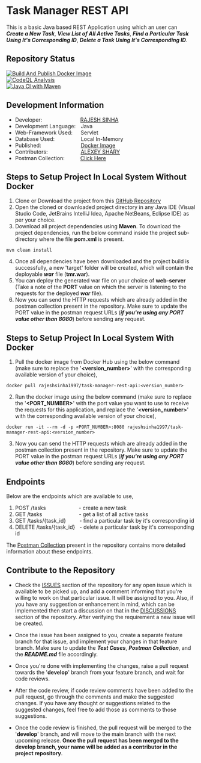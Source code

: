 # Task Manager REST API
This is a basic Java based REST Application using which an user can ___Create a New Task___, ___View List of All Active Tasks___, ___Find a Particular Task Using It's Corresponding ID___, ___Delete a Task Using It's Corresponding ID___.

## Repository Status
[![Build And Publish Docker Image](https://github.com/rajeshsinha1997/task-manager-rest-java/actions/workflows/build_and_publish_docker_image.yml/badge.svg?branch=main)](https://github.com/rajeshsinha1997/task-manager-rest-java/actions/workflows/build_and_publish_docker_image.yml)\
[![CodeQL Analysis](https://github.com/rajeshsinha1997/task-manager-rest-java/actions/workflows/code_ql_analysis.yml/badge.svg?branch=main)](https://github.com/rajeshsinha1997/task-manager-rest-java/actions/workflows/code_ql_analysis.yml)\
[![Java CI with Maven](https://github.com/rajeshsinha1997/task-manager-rest-java/actions/workflows/maven-test.yml/badge.svg?branch=main)](https://github.com/rajeshsinha1997/task-manager-rest-java/actions/workflows/maven-test.yml)

## Development Information
- Developer:&emsp;&emsp;&emsp;&emsp;&emsp;&emsp;&emsp;&nbsp;[RAJESH SINHA](https://github.com/rajeshsinha1997)
- Development Language:&emsp;Java
- Web-Framework Used:&emsp;&nbsp;&nbsp;Servlet
- Database Used:&emsp;&emsp;&emsp;&emsp;&emsp;Local In-Memory
- Published:&emsp;&emsp;&emsp;&emsp;&emsp;&emsp;&emsp;&nbsp;&nbsp;[Docker Image](https://hub.docker.com/r/rajeshsinha1997/task-manager-rest-api)
- Contributors:&emsp;&emsp;&emsp;&emsp;&emsp;&emsp;&nbsp;[ALEXEY SHARY](https://github.com/AlexeyShary)
- Postman Collection:&emsp;&emsp;&emsp;[Click Here](https://github.com/rajeshsinha1997/task-manager-rest-java/blob/main/tmr/postman_collection/task-manager-rest-api.postman_collection.json)

## Steps to Setup Project In Local System Without Docker
1. Clone or Download the project from this [GitHub Repository](https://github.com/rajeshsinha1997/task-manager-rest-java/tree/main)
2. Open the cloned or downloaded project directory in any Java IDE (Visual Studio Code, JetBrains IntelliJ Idea, Apache NetBeans, Eclipse IDE) as per your choice.
3. Download all project dependencies using **Maven**. To download the project dependencies, run the below command inside the project sub-directory where the file **pom.xml** is present.
```
mvn clean install
```
4. Once all dependencies have been downloaded and the project build is successfully, a new 'target' folder will be created, which will contain the deployable ___war___ file (**tmr.war**).
5. You can deploy the generated war file on your choice of **web-server** (Take a note of the **PORT** value on which the server is listening to the requests for the deployed ___war___ file).
6. Now you can send the HTTP requests which are already added in the postman collection present in the repository. Make sure to update the PORT value in the postman request URLs (___if you're using any PORT value other than 8080___) before sending any request.

## Steps to Setup Project In Local System With Docker
1. Pull the docker image from Docker Hub using the below command (make sure to replace the '**<version_number>**' with the corresponding available version of your choice),
```
docker pull rajeshsinha1997/task-manager-rest-api:<version_number>
```

2. Run the docker image using the below command (make sure to replace the '**<PORT_NUMBER>**' with the port value you want to use to receive the requests for this application, and replace the '**<version_number>**' with the corresponding available version of your choice),
```
docker run -it --rm -d -p <PORT_NUMBER>:8080 rajeshsinha1997/task-manager-rest-api:<version_number>
```

3. Now you can send the HTTP requests which are already added in the postman collection present in the repository. Make sure to update the PORT value in the postman request URLs (___if you're using any PORT value other than 8080___) before sending any request.

## Endpoints
Below are the endpoints which are available to use,
1. POST /tasks&emsp;&emsp;&emsp;&emsp;&emsp;&emsp;&nbsp;- create a new task
2. GET /tasks&emsp;&emsp;&emsp;&emsp;&emsp;&emsp;&emsp;- get a list of all active tasks
3. GET /tasks/{task_id}&emsp;&emsp;&nbsp;&nbsp;- find a particular task by it's corresponding id
4. DELETE /tasks/{task_id}&nbsp;&nbsp;&nbsp;- delete a particular task by it's corresponding id

The [Postman Collection](https://github.com/rajeshsinha1997/task-manager-rest-java/blob/main/tmr/postman_collection/task-manager-rest-api.postman_collection.json) present in the repository contains more detailed information about these endpoints.

## Contribute to the Repository

- Check the [ISSUES](https://github.com/rajeshsinha1997/task-manager-rest-java/issues) section of the repository for any open issue which is available to be picked up, and add a comment informing that you're willing to work on that particular issue. It will be assigned to you. Also, if you have any suggestion or enhancement in mind, which can be implemented then start a discussion on that in the [DISCUSSIONS](https://github.com/rajeshsinha1997/task-manager-rest-java/discussions) section of the repository. After verifying the requirement a new issue will be created.

- Once the issue has been assigned to you, create a separate feature branch for that issue, and implement your changes in that feature branch. Make sure to update the ___Test Cases___, ___Postman Collection___, and the ___README.md___ file accordingly.

- Once you're done with implementing the changes, raise a pull request towards the '**develop**' branch from your feature branch, and wait for code reviews. 

- After the code review, if code review comments have been added to the pull request, go through the comments and make the suggested changes. If you have any thought or suggestions related to the suggested changes, feel free to add those as comments to those suggestions.

- Once the code review is finished, the pull request will be merged to the '**develop**' branch, and will move to the main branch with the next upcoming release. **Once the pull request has been merged to the develop branch, your name will be added as a __contributor__ in the project repository**.